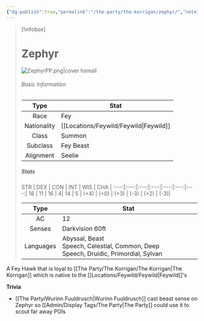 ```yaml
---
{"dg-publish":true,"permalink":"/the-party/the-korrigan/zephyr/","noteIcon":"","created":"2024-04-29T23:31:20.762+01:00","updated":"2024-12-26T01:09:47.673+00:00"}
---
```


 > [!infobox]
> 
> # Zephyr
> ![ZephyrPP.png|cover hsmall](/img/user/Admin/Attachments/ZephyrPP.png)
> ###### Basic Information
> 
>  Type | Stat |
> :----: | --- |
>  Race | Fey |
>  Nationality | [[Locations/Feywild/Feywild\|Feywild]] |
>  Class | Summon |
>  Subclass | Fey Beast |
>  Alignment | Seelie |
>  ##### Stats
>  STR | DEX | CON | INT | WIS | CHA | 
>  :---:|:---:|:---:|:---:|:---:|:---:|:---:| 
>  18 | 11 | 16 | 4|  14 | 5 |
>  (+4) | (+0) | (+3) | (-3) | (+2) | (-3)|
>  
>Type | Stat |
>:---: | --- |
>AC | 12 |
>Senses | Darkvision 60ft |
>Languages | Abyssal, Beast Speech, Celestial, Common, Deep Speech, Druidic, Primordial, Sylvan|

A Fey Hawk that is loyal to [[The Party/The Korrigan/The Korrigan\|The Korrigan]] which is native to the [[Locations/Feywild/Feywild\|Feywild]]'s

**Trivia**
- [[The Party/Wurinn Fuuldrusch\|Wurinn Fuuldrusch]] cast beast sense on Zephyr so [[Admin/Display Tags/The Party\|The Party]] could use it to scout far away POIs
